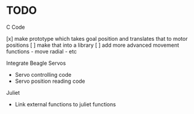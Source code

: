 # TODO

C Code

[x] make prototype which takes goal position and translates that to motor positions
[ ] make that into a library
[ ] add more advanced movement functions
    - move radial
    - etc

Integrate Beagle Servos

- Servo controlling code
- Servo position reading code

Juliet

- Link external functions to juliet functions
